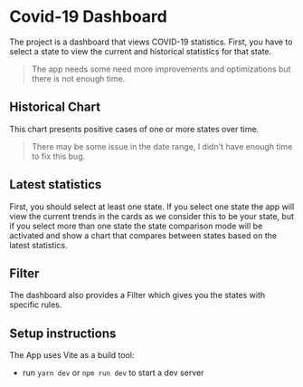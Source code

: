 # Covid-19 Dashboard

The project is a dashboard that views COVID-19 statistics. First, you have to select a state to view the current and historical statistics for that state.
> The app needs some need more improvements and optimizations but there is not enough time.

## Historical Chart

This chart presents positive cases of one or more states over time. 
> There may be some issue in the date range, I didn't have enough time to fix this bug.
> 
## Latest statistics

First, you should select at least one state. If you select one state the app will view the current trends in the cards as we consider this to be your state, but if you select more than one state the state comparison mode will be activated and show a chart that compares between states based on the latest statistics. 

## Filter

The dashboard also provides a Filter which gives you the states with specific rules.

## Setup instructions
The App uses Vite as a build tool: 

- run `yarn dev`  or `npm run dev` to start a dev server 

